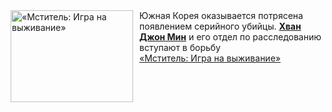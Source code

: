 <!--2025-04-10 23:00:24-->
<div class="yb">
  <div class="rss smaller1 kino_kino"><a href="https://www.kino-teatr.ru/video/48248/" title="«Мститель: Игра на выживание»"><img src="https://www.kino-teatr.ru/video/8/4/48248/poster.jpg" width="196" height="147" align="left" hspace="5" style="margin: 0px 10px 0px 5px" alt="«Мститель: Игра на выживание»"/></a>Южная Корея оказывается потрясена появлением серийного убийцы. <a href=https://www.kino-teatr.ru/kino/acter/m/asia/176264/bio/ target=_blank><strong>Хван Джон Мин</strong></a> и его отдел по расследованию вступают в борьбу <br><a class="light" href="https://www.kino-teatr.ru/video/48248/">«Мститель: Игра на выживание»</a></div>
</div>
